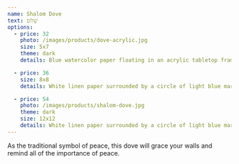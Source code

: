 ```yaml
---
name: Shalom Dove
text: שָׁלוֹם
options:
  - price: 32
    photo: /images/products/dove-acrylic.jpg
    size: 5x7
    theme: dark
    details: Blue watercolor paper floating in an acrylic tabletop frame.

  - price: 36
    size: 8x8
    details: White linen paper surrounded by a circle of light blue marble paper, floating in a black frame. Wall mount.

  - price: 54
    photo: /images/products/shalom-dove.jpg
    theme: dark
    size: 12x12
    details: White linen paper surrounded by a circle of light blue marble paper, floating in a black frame. Wall mount.
---
```


As the traditional symbol of peace, this dove will grace your walls and remind all of the importance of peace.